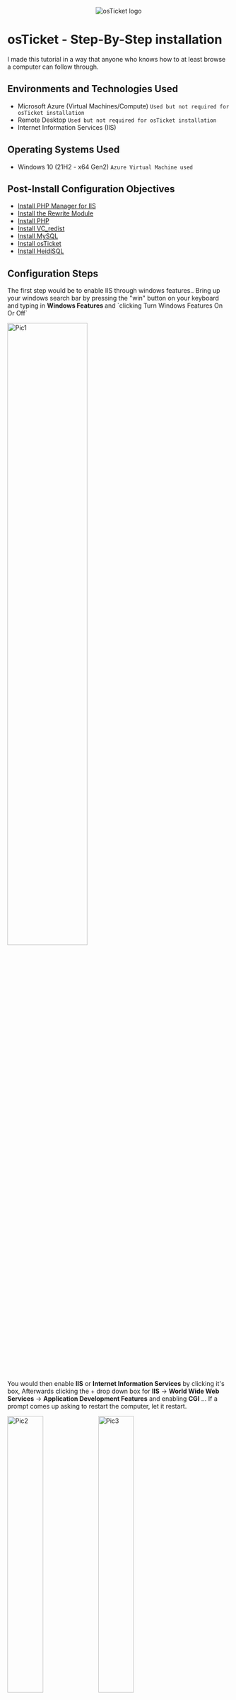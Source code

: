 <p align="center">
<img src="https://i.imgur.com/Clzj7Xs.png" alt="osTicket logo"/>
</p>

<h1>osTicket - Step-By-Step installation </h1>
I made this tutorial in a way that anyone who knows how to at least browse a computer can follow through.
<br />

<h2>Environments and Technologies Used</h2>

- Microsoft Azure (Virtual Machines/Compute) `Used but not required for osTicket installation`
- Remote Desktop `Used but not required for osTicket installation`
- Internet Information Services (IIS)

<h2>Operating Systems Used </h2>

- Windows 10 (21H2 - x64 Gen2) `Azure Virtual Machine used`

<h2>Post-Install Configuration Objectives</h2>

- [Install PHP Manager for IIS](https://drive.google.com/file/d/1RHsNd4eWIOwaNpj3JW4vzzmzNUH86wY_/view?usp=share_link)
- [Install the Rewrite Module](https://drive.google.com/file/d/1tIK9GZBKj1JyUP87eewxgdNqn9pZmVmY/view?usp=share_link)
- [Install PHP](https://drive.google.com/file/d/1snNMtLdCOpMtkCyD4mvl9yOOmvVIp9fP/view?usp=share_link)
- [Install VC_redist](https://drive.google.com/file/d/1s1OsGF3-ioO0_9LYizPRiVuIkb3lFJgH/view?usp=share_link)
- [Install MySQL](https://drive.google.com/file/d/1_OWh9p7VQLcrB0q_V7qT8yHl0xo5gv7z/view?usp=share_link)
- [Install osTicket](https://drive.google.com/file/d/1VeVXKlzHDRjeaVUL99ptq7qYbrbXdFxJ/view)
- [Install HeidiSQL](https://www.google.com/url?q=https://www.heidisql.com/installers/HeidiSQL_12.3.0.6589_Setup.exe&sa=D&source=docs&ust=1677798002760467&usg=AOvVaw0k32iD5cPIyqVFfWIgPCtJ)

<h2>Configuration Steps</h2>

<p>
The first step would be to enable IIS through windows features.. Bring up your windows search bar by pressing the "win" button on your keyboard and typing in <b> Windows Features </b> and `clicking Turn Windows Features On Or Off`
</p>
<p>
<img src="https://imgur.com/43xNgNj.png" height="60%" width="60%" alt="Pic1"/>
</p>
<br />

<p>
You would then enable <b>IIS</b> or <b>Internet Information Services</b> by clicking it's box, Afterwards clicking the + drop down box for <b>IIS</b> -> <b>World Wide Web Services</b> -> <b>Application Development Features</b> and enabling <b>CGI</b> ... If a prompt comes up asking to restart the computer, let it restart.
</p>
<p>
<img src="https://imgur.com/9KEOSwr.png" height="40%" width="40%" alt="Pic2"/> <img src="https://imgur.com/r3ZV5K1.png" height="40%" width="40%" alt="Pic3"/>  
</p>
<br />

<p>
Once the computer has restarted completely you will now start installing the applications needed for osTicket to funtion.
</p>
<br />

Go ahead and install [PHP Manager for IIS](https://drive.google.com/file/d/1RHsNd4eWIOwaNpj3JW4vzzmzNUH86wY_/view?usp=share_link) and the [Rewrite Module](https://drive.google.com/file/d/1tIK9GZBKj1JyUP87eewxgdNqn9pZmVmY/view?usp=share_link)
<br />

<img src="https://media3.giphy.com/media/v1.Y2lkPTc5MGI3NjExZjk5YTA2N2JhZDVmZjkzNzI5MGRkMWQ2NWQ4NTg3NGI0NzdjM2ZkYSZjdD1n/DpnKHb9l7GvD2lsvkt/giphy.gif" height="40%" width="40%" alt="GIF 1"/> <img src="https://media2.giphy.com/media/v1.Y2lkPTc5MGI3NjExNjI2ZjRiYmI1Nzc3MTVhODExMWE0OTY5ZTExYzNlOTM1MzUzZGE2MiZjdD1n/UuGRatqPStuyVClrsY/giphy.gif" height="40%" width="40%" alt="GIF 2"/>
<br />

Now create a folder on one of your drives that will be used for the PHP installation.. For example C:/PHP.. Afterwards, go through the installation of [PHP](https://drive.google.com/file/d/1snNMtLdCOpMtkCyD4mvl9yOOmvVIp9fP/view?usp=share_link), typing C:\PHP for where it asks to install the files... You can also just do the latter and File Explorer will create the folder for you.

<img src="https://media1.giphy.com/media/v1.Y2lkPTc5MGI3NjExZWMxNTI4ODVhODlmOWZiNGY5NzgwNmU2YzE4MjQwMjhjZTVjOWNkNCZjdD1n/SDENhhTqVUoTDvzYwx/giphy.gif" height="60%" width="60%" alt="GIF 3"/>

<br />

You can then install [VC_redist](https://drive.google.com/file/d/1s1OsGF3-ioO0_9LYizPRiVuIkb3lFJgH/view?usp=share_link) and [MySQL](https://drive.google.com/file/d/1_OWh9p7VQLcrB0q_V7qT8yHl0xo5gv7z/view?usp=share_link).. Make sure to select "Typical" setup and "Standard Configuration" for a basic install.

<img src="https://i.imgur.com/ieSuZKh.png" height="50%" width="50%" alt="Pic4"/>

Type out a root password when asked and continue clicking Next and Execute to complete installation of SQL `Don't forget your user and password for MySQL! Your username will be "root" through a standard configuration`

<img src="https://media3.giphy.com/media/v1.Y2lkPTc5MGI3NjExNmRlYTIwYmU5Zjc4NDdjNjE0ZTQxZTkwODJhMTM1ZjFhMTkzZWRkMCZjdD1n/65AMziKlbmqMUdzImI/giphy.gif" height="40%" width="40%" alt="GIF 4"/>
<br />

At this point we will use windows search to open up IIS as administrator shown below...

<img src="https://i.imgur.com/DkDed29.png" height="60%" width="60%" alt="Pic5"/>

Then clicking
"PHP Manager"

<img src="https://i.imgur.com/6G1fcfA.png" height="50%" width="50%" alt="Pic6"/>

"Register new PHP Version"

<img src="https://i.imgur.com/fWhi5wO.png" height="50%" width="50%" alt="Pic7"/>

And browsing to the PHP-CGI.exe in your PHP folder Or typing out C:\PHP\php-cgi.exe to select as the PHP version for IIS...

<img src="https://i.imgur.com/URJylZk.png" height="50%" width="50%" alt="Pic8"/>



Restart your Localhost server by right-clicking on the IIS background shown below and afterwards install [osTicket](https://drive.google.com/file/d/1VeVXKlzHDRjeaVUL99ptq7qYbrbXdFxJ/view)

<img src="https://media4.giphy.com/media/v1.Y2lkPTc5MGI3NjExMjc3M2NiOGQ5MzNlNmU2ZWRiZmFmOTdmZThkYjE3ZjJlMzhmNTZiNiZjdD1n/ULOyOxaeGG98WFJOmr/giphy.gif" height="45%" width="45%" alt="GIF 5"/>

after extracting the osTicket download, go to its directory and Rename the folder `By clicking the file name once while highlighted` "upload" to "osTicket" and copy paste it to \wwwroot folder located in c:\inetpub\wwwroot

<img src="https://media2.giphy.com/media/v1.Y2lkPTc5MGI3NjExMTkxYzYyNTYwMWMzZWIzM2U1NGY3NGFhMjM0MTk3N2NlZDFmZWUyYiZjdD1n/mIuflGmczNJe4jF2f7/giphy.gif" height="40%" width="40%" alt="GIF 6"/>

restart your Localhost server again for IIS to recognize osTicket... Then click the side arrow before your localhost server name `(Localhost) -> Sites -> Default Web Site` and click on osTicket

<img src="https://i.imgur.com/runqu5S.png" height="25%" width="25%" alt="Pic 9"/>

in osTicket's PHP manager click on "Enable or Disable an Extension"

<img src="https://i.imgur.com/ifYJeiI.png" height="40%" width="40%" alt="Pic 10"/>

Enable:
- php_imap.dll
- php_intl.dll
- php_opcache.dll
<img src="https://i.imgur.com/oHNDI9D.png" height="40%" width="40%" alt="Pic 11"/>

<p>
And restart your Localhost server
</p>

Go into File Explorer and navigate to C:\inetpub\wwwroot\osTicket\include\ost-sampleconfig.php and rename <i>ost-sampleconfig.php</i> to <i>ost-config.php</i>

<img src="https://media4.giphy.com/media/lM87DWJtQ6GxSLcqH6/giphy.gif" height="30%" width="30%" alt="GIF 7"/>

Now right-click the same file and go to "properties"

<img src="https://i.imgur.com/tgD3Mtk.png" height="30%" width="30%" alt="Pic 12"/>

Navigate to the "Security" tab and click "Advanced"

<img src="https://i.imgur.com/xHZDEBd.png" height="30%" width="30%" alt="Pic 13"/>

And now you're going to disable all inheritance to this file and allow everyone permissions to it for the time being... At the end of the installation we will change it for security purposes

<img src="https://i.imgur.com/nFJCjsc.png" height="60%" width="60%" alt="Pic 14"/> 

Click "Add" and Select a principal

<img src="https://i.imgur.com/j2XLJpi.png" height="25%" width="25%" alt="Pic 15"/> <img src="https://i.imgur.com/i9SF5Qa.png" height="25%" width="25%" alt="Pic 16"/>

Type in "Everyone" and click Ok

<img src="https://media4.giphy.com/media/v1.Y2lkPTc5MGI3NjExMjc0YzNlODJmN2ZjNjQ5NGI1NGJmYWI0M2QzMDJiMjI5NDQ5NmMxOSZjdD1n/tOsDP81CW87uewOcBl/giphy.gif" height="30%" width="30%" alt="GIF 8"/>

Check all boxes or just full control like so.. And click Apply and Ok

<img src="https://i.imgur.com/5MpfLk9.png" height="25%" width="25%" alt="Pic 17"/> <img src="https://i.imgur.com/8pO9Rac.png" height="25%" width="25%" alt="Pic 18"/>

Back on your IIS window you should be able to open up the osTicket page through the osTicket tab and on the right side click "Browse *:80 (http)"

<img src="https://i.imgur.com/1yp4vn7.png" height="20%" width="20%" alt="Pic 19"/> <img src="https://i.imgur.com/NBiIh7s.png" height="15%" width="15%" alt="Pic 20"/>

If the website opened and osTicket shows then give yourself a pat on the back because you did it! What's left is to go through osTicket's basic installation which is just setting up the account information of the main user filled out like so.. Of course all the information you do put on here will be whatever you'd want it as

<img src="https://i.imgur.com/Rio8Em6.png" height="80%" width="80%" alt="Pic 21"/>

Now for the last section of that page is the database settings which we are not ready to tackle yet as we need to install [HeidiSQL](https://www.google.com/url?q=https://www.heidisql.com/installers/HeidiSQL_12.3.0.6589_Setup.exe&sa=D&source=docs&ust=1677798002760467&usg=AOvVaw0k32iD5cPIyqVFfWIgPCtJ) no need for pictures.. Just agree and next.. HeidiSQL should launch afterwards and we will focus on that
<br />

Now on HeidiSQL we will be clicking on "Add"

<img src="https://i.imgur.com/IacxFuP.png" height="60%" width="60%" alt="Pic 22"/>

You will be entering the password that you entered during the installation of SQL and click open

<img src="https://i.imgur.com/KJ8kBYc.png" height="40%" width="40%" alt="Pic 23"/> --> <img src="https://media3.giphy.com/media/v1.Y2lkPTc5MGI3NjExNzExN2QwZTcxM2FhODI0Y2M5ZDQ3NTY4YjEzYmZkYWU3Yjc0YWI1ZCZjdD1n/MPClPyHYxROp9EInYz/giphy.gif" height="50%" width="50%" alt="GIF 9"/>

Right-click Unnamed and create a new database called "osTicket" and click refresh

<img src="https://i.imgur.com/9uadSOt.png" height="40%" width="40%" alt="Pic 24"/> <img src="https://i.imgur.com/zEVJ9mP.png" height="30%" width="30%" alt="Pic 25"/> <img src="https://i.imgur.com/vM9YWu7.png" height="20%" width="20%" alt="Pic 26"/>

You can now fill out the database portion in osTicket!  Database will be osTicket, Username will be root, and the password will be the same password as used previously... Afterwards click "Install Now"

<img src="https://i.imgur.com/hOKpnKU.png" height="50%" width="50%" alt="Pic 27"/>

<b>Congratulations on the installation of osTicket!!!</b>

